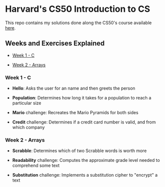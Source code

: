 # Harvard's CS50 Introduction to CS
This repo contains my solutions done along the CS50's course available [here](https://cs50.harvard.edu/x/2021/).

## Weeks and Exercises Explained

* [Week 1 - C](#week-1---c)

* [Week 2 - Arrays](#week-2---arrays)

### Week 1 - C

* **Hello**: Asks the user for an name and then greets the person

* **Population**: Determines  how long it takes for a population to reach a particular size

* **Mario** challenge: Recreates the Mario Pyramids for both sides

* **Credit** challenge: Determines if a credit card number is valid, and from which company

### Week 2 - Arrays

* **Scrabble**: Determines which of two Scrabble words is worth more

* **Readability** challenge: Computes the approximate grade level needed to comprehend some text

* **Substitution** challenge: Implements a substitution cipher to "encrypt" a text
